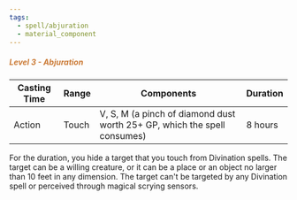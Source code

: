 ```yaml
---
tags:
  - spell/abjuration
  - material_component
---
```

##### *<span style="color:rgb(203, 123, 55)">Level 3 - Abjuration</span>*

|Casting Time|Range|Components|Duration|
|---|---|---|---|
|Action|Touch|V, S, M (a pinch of diamond dust worth 25+ GP, which the spell consumes)|8 hours|

For the duration, you hide a target that you touch from Divination spells. The target can be a willing creature, or it can be a place or an object no larger than 10 feet in any dimension. The target can't be targeted by any Divination spell or perceived through magical scrying sensors. 
